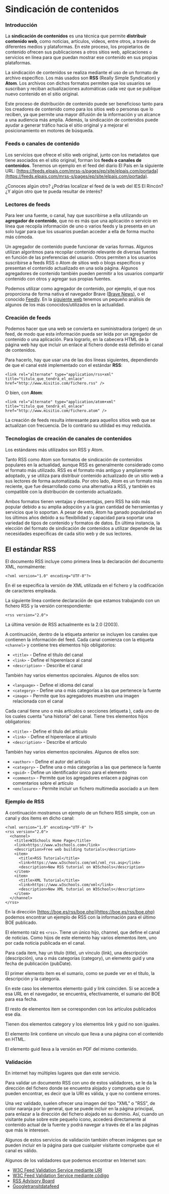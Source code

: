 # Sindicación de contenidos

### Introducción

La **sindicación de contenidos** es una técnica que permite **distribuir contenido web**, como noticias, artículos, videos, entre otros, a través de diferentes medios y plataformas. En este proceso, los propietarios de contenido ofrecen sus publicaciones a otros sitios web, aplicaciones o servicios en línea para que puedan mostrar ese contenido en sus propias plataformas.

La sindicación de contenidos se realiza mediante el uso de un formato de archivo específico. Los más usados son **RSS** (Really Simple Syndication) y **Atom**. Los archivos con dichos formatos permiten que los usuarios se suscriban y reciban actualizaciones automáticas cada vez que se publique nuevo contenido en el sitio original.

Este proceso de distribución de contenido puede ser beneficioso tanto para los creadores de contenido como para los sitios web o personas que lo reciben, ya que permite una mayor difusión de la información y un alcance a una audiencia más amplia. Además, la sindicación de contenidos puede ayudar a generar tráfico hacia el sitio original y a mejorar el posicionamiento en motores de búsqueda.

### Feeds o canales de contenido

Los servicios que ofrece el sitio web original, junto con los metadatos que tiene asociados en el sitio original, forman los **feeds o canales de contenidos**. Tenemos un ejemplo en el feed del diario El País en la siguiente URL: [https://feeds.elpais.com/mrss-s/pages/ep/site/elpais.com/portada](https://feeds.elpais.com/mrss-s/pages/ep/site/elpais.com/portada).

¿Conoces algún otro? ¿Podrías localizar el feed de la web del IES El Rincón? ¿Y algún otro que te pueda resultar de interés?

### Lectores de feeds

Para leer una fuente, o canal, hay que suscribirse a ella utilizando un **agregador de contenido**, que no es más que una aplicación o servicio en línea que recopila información de uno o varios feeds y la presenta en un solo lugar para que los usuarios puedan acceder a ella de forma mucho más cómoda.

Un agregador de contenido puede funcionar de varias formas. Algunos utilizan algoritmos para recopilar contenido relevante de diversas fuentes en función de las preferencias del usuario. Otros permiten a los usuarios suscribirse a feeds RSS o Atom de sitios web o blogs específicos y presentan el contenido actualizado en una sola página. Algunos agregadores de contenido también pueden permitir a los usuarios compartir contenido con otros y agregar sus propias fuentes.

Podemos utilizar como agregador de contenido, por ejemplo, el que nos proporciona de forma nativa el navegador Brave ([Brave News](https://brave.com/es/brave-news/)), o el conocido [Feedly](https://feedly.com/). En la [siguiente web](https://es.wired.com/articulos/mejores-lectores-de-feeds-rss) tenemos un pequeño análisis de algunos de los más conocidos/utilizados en la actualidad.

### Creación de feeds

Podemos hacer que una web se convierta en suministradora (origen) de un feed, de modo que esta información pueda ser leída por un agregador de contenido o una aplicación. Para lograrlo, en la cabecera HTML de la página web hay que incluir un enlace al fichero donde está definido el canal de contenidos.

Para hacerlo, hay que usar una de las dos líneas siguientes, dependiendo de que el canal esté implementado con el estándar **RSS**:

```
<link rel="alternate" type="application/rss+xml" title="titulo_que_tendrá_el_enlace" href="http://www.misitio.com/fichero.rss" />
```

O bien, con **Atom**:

```
<link rel="alternate" type="application/atom+xml" title="titulo_que_tendrá_el_enlace" href="http://www.misitio.com/fichero.atom" />
```

La creación de feeds resulta interesante para aquellos sitios web que se actualizan con frecuencia. De lo contrario su utilidad es muy reducida.

### Tecnologías de creación de canales de contenidos

Los estándares más utilizados son RSS y Atom.

Tanto RSS como Atom son formatos de sindicación de contenidos populares en la actualidad, aunque RSS es generalmente considerado como el formato más utilizado. RSS es el formato más antiguo y ampliamente adoptado, y se utiliza para distribuir contenido actualizado de un sitio web a sus lectores de forma automatizada. Por otro lado, Atom es un formato más reciente, que fue desarrollado como una alternativa a RSS, y también es compatible con la distribución de contenido actualizado.

Ambos formatos tienen ventajas y desventajas, pero RSS ha sido más popular debido a su amplia adopción y a la gran cantidad de herramientas y servicios que lo soportan. A pesar de esto, Atom ha ganado popularidad en los últimos años debido a su flexibilidad y capacidad para soportar una variedad de tipos de contenido y formatos de datos. En última instancia, la elección del formato de sindicación de contenidos a utilizar depende de las necesidades específicas de cada sitio web y de sus lectores.

## El estándar RSS

El documento RSS incluye como primera linea la declaración del documento XML, normalmente:

```
<?xml version="1.0" encoding="UTF-8"?>
```

En él se especifica la versión de XML utilizada en el fichero y la codificación de caracteres empleada.

La siguiente línea contiene declaración de que estamos trabajando con un fichero RSS y la versión correspondiente:

```
<rss version="2.0">
```

La última versión de RSS actualmente es la 2.0 (2003).

A continuación, dentro de la etiqueta anterior se incluyen los canales que contienen la información del feed. Cada canal comienza con la etiqueta `<channel>` y contiene tres elementos hijo obligatorios:

* `<title>` - Define el título del canal
* `<link>` - Define el hiperenlace al canal
* `<description>` - Describe el canal

También hay varios elementos opcionales. Algunos de ellos son:

* `<language>` - Define el idioma del canal
* `<category>` - Define una o más categorías a las que pertenece la fuente
* `<image>` - Permite que los agregadores muestren una imagen relacionada con el canal

Cada canal tiene uno o más artículos o secciones (etiqueta ), cada uno de los cuales cuenta "una historia" del canal. Tiene tres elementos hijos obligatorios:

* `<title>` - Define el título del artículo
* `<link>` - Define el hiperenlace al artículo
* `<description>` - Describe el artículo

También hay varios elementos opcionales. Algunos de ellos son:

* `<author>` - Define el autor del artículo
* `<category>` - Define una o más categorías a las que pertenece la fuente
* `<guid>` - Define un identificador único para el elemento
* `<comments>` - Permite que los agregadores enlacen a páginas con comentarios sobre el artículo
* `<enclosure>` - Permite incluir un fichero multimedia asociado a un ítem

### Ejemplo de RSS

A continuación mostramos un ejemplo de un fichero RSS simple, con un canal y dos ítems en dicho canal:

```
<?xml version="1.0" encoding="UTF-8" ?>
<rss version="2.0">
  <channel>
    <title>W3Schools Home Page</title>
    <link>https://www.w3schools.com</link>
    <description>Free web building tutorials</description>
    <item>
      <title>RSS Tutorial</title>
      <link>https://www.w3schools.com/xml/xml_rss.asp</link>
      <description>New RSS tutorial on W3Schools</description>
    </item>
    <item>
      <title>XML Tutorial</title>
      <link>https://www.w3schools.com/xml</link>
      <description>New XML tutorial on W3Schools</description>
    </item>
  </channel>
</rss>
```

En la dirección [https://boe.es/rss/boe.php](https://boe.es/rss/boe.php) podemos encontrar un ejemplo de RSS con la información para el último BOE publicado.

El elemento raíz es `<rss>`. Tiene un único hijo, channel, que define el canal de noticias. Como hijos de este elemento hay varios elementos item, uno por cada noticia publicada en el canal.

Para cada item, hay un título (title), un vínculo (link), una descripción (descripción), una o más categorías (category), un elemento guid y una fecha de publicación (pubDate).

El primer elemento item es el sumario, como se puede ver en el título, la descripción y la categoría.

En este caso los elementos elemento guid y link coinciden. Si se accede a esa URL en el navegador, se encuentra, efectivamente, el sumario del BOE para esa fecha.

El resto de elementos item se corresponden con los artículos publicados ese día.

Tienen dos elementos category y los elementos link y guid no son iguales.

El elemento link contiene un vínculo que lleva a una página con el contenido en HTML.

El elemento guid lleva a la versión en PDF del mismo contenido.

### Validación

En internet hay múltiples lugares que dan este servicio.

Para validar un documento RSS con uno de estos validadores, se le da la dirección del fichero donde se encuentra alojado y comprueba que lo pueden encontrar, es decir que la URI es válida, y que no contiene errores.

Una vez validado, suelen ofrecer una imagen del tipo "XML" o "RSS", de color naranja por lo general, que se puede incluir en la página principal, para enlazar a la dirección del fichero alojado en su dominio. Así, cuando un visitante pulse sobre este pequeño icono, accederá directamente al contenido actual de la fuente y podrá navegar a través de él a las páginas que más le interesen.

Algunos de estos servicios de validación también ofrecen imágenes que se pueden incluir en la página para que cualquier visitante compruebe que el canal es válido.

Algunos de los validadores que podemos encontrar en Internet son:

* [W3C Feed Validation Service mediante URI](http://validator.w3.org/feed/#validate\_by\_uri)
* [W3C Feed Validation Service mediante código](http://validator.w3.org/feed/#validate\_by\_input)
* [RSS Advisory Board](http://www.rssboard.org/rss-validator/)
* [Googletransitdatafeed](https://github.com/google/transitfeed/wiki/FeedValidator)
